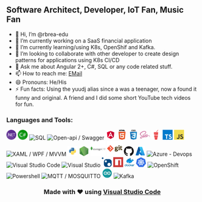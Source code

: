 ## Software Architect, Developer, IoT Fan, Music Fan

- 👋 Hi, I’m @rbrea-edu
- 🔭 I’m currently working on a SaaS financial application
- 🌱 I’m currently learning/using K8s, OpenShif and Kafka.
- 👯 I’m looking to collaborate with other developer to create design patterns for applications using K8s CI/CD
- 💬 Ask me about Angular 2+, C#, SQL or any code related stuff.
- 📫 How to reach me: [EMail](ricardo.brea@unahur.edu.ar)
- 😄 Pronouns: He/His
- ⚡ Fun facts: Using the yuudj alias since a was a teenager, now a found it funny and original. A friend and I did some short YouTube tech videos for fun.

### Languages and Tools:

<div style="flex-wrap: wrap;align-items: flex-start;">

<img  alt=".NET / .NET CORE" width="26px" src="https://raw.githubusercontent.com/github/explore/80688e429a7d4ef2fca1e82350fe8e3517d3494d/topics/dotnet/dotnet.png" />

<img  alt="C-Sharp" width="26px" src="https://raw.githubusercontent.com/github/explore/80688e429a7d4ef2fca1e82350fe8e3517d3494d/topics/csharp/csharp.png" />

<img alt="SQL" width="26px" s src="https://img.icons8.com/color/48/000000/microsoft-sql-server.png"/>

<img alt="Open-api / Swagger" width="26px" src="https://avatars3.githubusercontent.com/u/16343502?v=3&s=200" />

<img alt="AngularJS / Angualr 2+" width="26px" src="https://raw.githubusercontent.com/github/explore/80688e429a7d4ef2fca1e82350fe8e3517d3494d/topics/angular/angular.png" />

<img alt="HTML5" width="26px" src="https://raw.githubusercontent.com/github/explore/80688e429a7d4ef2fca1e82350fe8e3517d3494d/topics/html/html.png" />

<img alt="CSS3" width="26px" src="https://raw.githubusercontent.com/github/explore/80688e429a7d4ef2fca1e82350fe8e3517d3494d/topics/css/css.png" />

<img alt="Sass" width="26px" src="https://raw.githubusercontent.com/github/explore/80688e429a7d4ef2fca1e82350fe8e3517d3494d/topics/sass/sass.png" />

<img alt="gulp" width="26px" src="https://raw.githubusercontent.com/github/explore/80688e429a7d4ef2fca1e82350fe8e3517d3494d/topics/gulp/gulp.png" />

<img alt="Typescript" width="26px" src="https://raw.githubusercontent.com/github/explore/80688e429a7d4ef2fca1e82350fe8e3517d3494d/topics/typescript/typescript.png" />

<img alt="JavaScript" width="26px" src="https://raw.githubusercontent.com/github/explore/80688e429a7d4ef2fca1e82350fe8e3517d3494d/topics/javascript/javascript.png" />
<img alt="XAML / WPF / MVVM" width="26px" src="https://user-images.githubusercontent.com/16964652/66596008-f4e3ed80-eb50-11e9-9a8a-3e9a5adf4d7c.png" />

<img alt="Python" width="26px" src="https://raw.githubusercontent.com/github/explore/80688e429a7d4ef2fca1e82350fe8e3517d3494d/topics/python/python.png" />

<img alt="Node.js" width="26px" src="https://raw.githubusercontent.com/github/explore/80688e429a7d4ef2fca1e82350fe8e3517d3494d/topics/nodejs/nodejs.png" />

<img alt="MongoDB" width="40px" src="https://raw.githubusercontent.com/github/explore/80688e429a7d4ef2fca1e82350fe8e3517d3494d/topics/mongodb/mongodb.png" />

<img alt="Git" width="40px" src="https://raw.githubusercontent.com/github/explore/80688e429a7d4ef2fca1e82350fe8e3517d3494d/topics/git/git.png" />

<img alt="GitHub" width="26px" src="https://raw.githubusercontent.com/github/explore/78df643247d429f6cc873026c0622819ad797942/topics/github/github.png" />

<img alt="Azure" width="26px" src="https://raw.githubusercontent.com/github/explore/78df643247d429f6cc873026c0622819ad797942/topics/azure/azure.png" />

<img alt="Azure - Devops" width="26px" src="https://user-images.githubusercontent.com/17548538/52172149-6e1c7c80-2748-11e9-814f-fb4319a84a9b.png" />

<img alt="Visual Studio Code" width="26px" src="https://visualstudio.microsoft.com/wp-content/uploads/2019/09/vs-code-responsive-01-1.png" />

<img alt="Visual Studio" width="26px" src="https://visualstudio.microsoft.com/wp-content/uploads/2019/06/BrandVisualStudioWin2019-3.svg" />

<img alt="nuget" width="26px" src="https://raw.githubusercontent.com/github/explore/80688e429a7d4ef2fca1e82350fe8e3517d3494d/topics/nuget/nuget.png" />

<img alt="npm" width="26px" src="https://raw.githubusercontent.com/github/explore/80688e429a7d4ef2fca1e82350fe8e3517d3494d/topics/npm/npm.png" />

<img alt="docker" width="26px" src="https://raw.githubusercontent.com/github/explore/80688e429a7d4ef2fca1e82350fe8e3517d3494d/topics/docker/docker.png"  />

<img alt="Kubernetes" width="26px" src="https://raw.githubusercontent.com/github/explore/80688e429a7d4ef2fca1e82350fe8e3517d3494d/topics/kubernetes/kubernetes.png"  />

<img alt="OpenShift" width="26px" src="https://upload.wikimedia.org/wikipedia/commons/3/3a/OpenShift-LogoType.svg"  />

<img alt="Powershell" width="26px" src="https://img.icons8.com/color/48/000000/powershell.png" />

<img alt="MQTT / MOSQUITTO" width="100px" src="https://mosquitto.org/images/mosquitto-text-side-28.png" />

<img alt="Arduino" width="26px" src="https://raw.githubusercontent.com/github/explore/80688e429a7d4ef2fca1e82350fe8e3517d3494d/topics/arduino/arduino.png"  />

<img alt="Kafka" width="26px" src="https://upload.wikimedia.org/wikipedia/commons/0/0a/Apache_kafka-icon.svg"  />
</div>


<div align="center">

### Made with ❤️ using [Visual Studio Code](https://code.visualstudio.com/)

</div>
